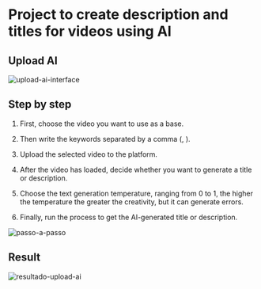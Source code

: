 #  Project to create description and titles for videos using AI

## Upload AI
![upload-ai-interface](https://github.com/vicenttcarvalho/upload.ai/assets/67881988/a0735d51-be1a-4ad2-9869-88ac9eea03bf)

## Step by step

1. First, choose the video you want to use as a base.

2. Then write the keywords separated by a comma (, ).

3. Upload the selected video to the platform.

4. After the video has loaded, decide whether you want to generate a title or description.

5. Choose the text generation temperature, ranging from 0 to 1, the higher the temperature the greater the creativity, but it can generate errors.

6. Finally, run the process to get the AI-generated title or description.
   
![passo-a-passo](https://github.com/vicenttcarvalho/upload.ai/assets/67881988/23d981de-747a-47d6-b091-d83925826d82)

## Result
![resultado-upload-ai](https://github.com/vicenttcarvalho/upload.ai/assets/67881988/28244905-5c9c-4806-b549-76139781b262)
